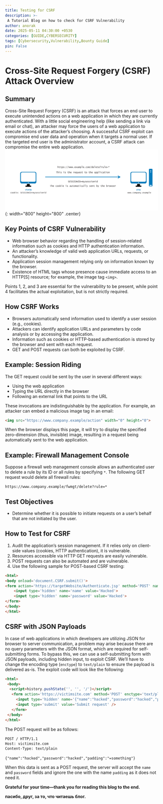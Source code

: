 ```yaml
---
title: Testing for CSRF
description: >-
 A Tutorial Blog on how to check for CSRF Vulnerability
author: anorak
date: 2025-05-11 04:30:00 +0530
categories: [GUIDE,CYBERSECURITY]
tags: [Cybersecurity,Vulnerability,Bounty Guide]
pin: False
---
```



# Cross-Site Request Forgery (CSRF) Attack Overview

## Summary

Cross-Site Request Forgery (CSRF) is an attack that forces an end user to execute unintended actions on a web application in which they are currently authenticated. With a little social engineering help (like sending a link via email or chat), an attacker may force the users of a web application to execute actions of the attacker’s choosing. A successful CSRF exploit can compromise end user data and operation when it targets a normal user. If the targeted end user is the administrator account, a CSRF attack can compromise the entire web application.
![img](assets/img/202505/Session_riding.GIF){: width="800" height="800"  .center}
## Key Points of CSRF Vulnerability

- Web browser behavior regarding the handling of session-related information such as cookies and HTTP authentication information.
- An attacker’s knowledge of valid web application URLs, requests, or functionality.
- Application session management relying only on information known by the browser.
- Existence of HTML tags whose presence cause immediate access to an HTTP[S] resource; for example, the image tag `<img>`.

Points 1, 2, and 3 are essential for the vulnerability to be present, while point 4 facilitates the actual exploitation, but is not strictly required.

## How CSRF Works

- Browsers automatically send information used to identify a user session (e.g., cookies).
- Attackers can identify application URLs and parameters by code analysis or by accessing the application.
- Information such as cookies or HTTP-based authentication is stored by the browser and sent with each request.
- GET and POST requests can both be exploited by CSRF.

## Example: Session Riding

The GET request could be sent by the user in several different ways:

- Using the web application
- Typing the URL directly in the browser
- Following an external link that points to the URL

These invocations are indistinguishable by the application. For example, an attacker can embed a malicious image tag in an email:

```html
<img src="https://www.company.example/action" width="0" height="0">
```

When the browser displays this page, it will try to display the specified zero-dimension (thus, invisible) image, resulting in a request being automatically sent to the web application.

## Example: Firewall Management Console

Suppose a firewall web management console allows an authenticated user to delete a rule by its ID or all rules by specifying `*`. The following GET request would delete all firewall rules:

```
https://www.company.example/fwmgt/delete?rule=*
```

## Test Objectives

- Determine whether it is possible to initiate requests on a user’s behalf that are not initiated by the user.

## How to Test for CSRF

1. Audit the application’s session management. If it relies only on client-side values (cookies, HTTP authentication), it is vulnerable.
2. Resources accessible via HTTP GET requests are easily vulnerable.
3. POST requests can also be automated and are vulnerable.
4. Use the following sample for POST-based CSRF testing:

```html
<html>
<body onload='document.CSRF.submit()'>
<form action='https://targetWebsite/Authenticate.jsp' method='POST' name='CSRF'>
    <input type='hidden' name='name' value='Hacked'>
    <input type='hidden' name='password' value='Hacked'>
</form>
</body>
</html>
```

## CSRF with JSON Payloads

In case of web applications in which developers are utilizing JSON for browser to server communication, a problem may arise because there are no query parameters with the JSON format, which are required for self-submitting forms. To bypass this, we can use a self-submitting form with JSON payloads, including hidden input, to exploit CSRF. We’ll have to change the encoding type (`enctype`) to `text/plain` to ensure the payload is delivered as-is. The exploit code will look like the following:

```html
<html>
 <body>
  <script>history.pushState('', '', '/')</script>
   <form action='https://victimsite.com' method='POST' enctype='text/plain'>
     <input type='hidden' name='{"name":"hacked","password":"hacked","padding":"'value='something"}' />
     <input type='submit' value='Submit request' />
   </form>
 </body>
</html>
```

The POST request will be as follows:

```http
POST / HTTP/1.1
Host: victimsite.com
Content-Type: text/plain

{"name":"hacked","password":"hacked","padding":"=something"}
```

When this data is sent as a POST request, the server will accept the `name` and `password` fields and ignore the one with the name `padding` as it does not need it.



**Grateful for your time—thank you for reading this blog to the end.**

**пасибо, друг, за то, что читаешь блог.**

